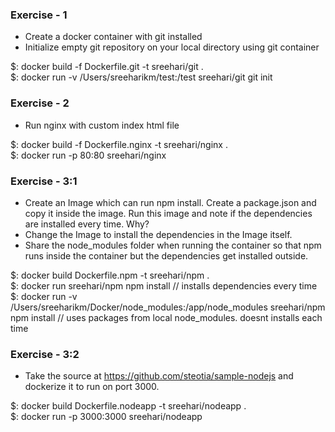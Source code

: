 ### Exercise - 1

* Create a docker container with git installed
* Initialize empty git repository on your local directory using git container


$: docker build -f Dockerfile.git -t sreehari/git .    
$: docker run -v /Users/sreeharikm/test:/test sreehari/git git init    

### Exercise - 2

* Run nginx with custom index html file 

$: docker build -f Dockerfile.nginx -t sreehari/nginx .    
$: docker run -p 80:80 sreehari/nginx    


### Exercise - 3:1

* Create an Image which can run npm install. Create a package.json and copy it inside the image. Run this image and note if the dependencies are installed every time. Why?    
* Change the Image to install the dependencies in the Image itself.    
* Share the node_modules folder when running the container so that npm runs inside the container but the dependencies get installed outside.    

$: docker build Dockerfile.npm -t sreehari/npm .     
$: docker run sreehari/npm npm install              // installs dependencies every time     
$: docker run -v /Users/sreeharikm/Docker/node_modules:/app/node_modules sreehari/npm npm install // uses packages from local node_modules. doesnt installs each time    


### Exercise - 3:2

* Take the source at https://github.com/steotia/sample-nodejs and dockerize it to run on port 3000.    

$: docker build Dockerfile.nodeapp -t sreehari/nodeapp .    
$: docker run -p 3000:3000 sreehari/nodeapp    
